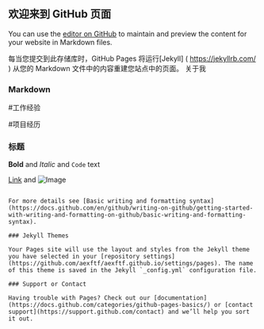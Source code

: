 ## 欢迎来到 GitHub 页面

You can use the [editor on GitHub](https://github.com/aexftf/aexftf.github.io/edit/main/README.md) to maintain and preview the content for your website in Markdown files.

每当您提交到此存储库时，GitHub Pages 将运行[Jekyll] ( https://jekyllrb.com/ ) 从您的 Markdown 文件中的内容重建您站点中的页面。
关于我





### Markdown


#工作经验  
            
   
 


             
#项目经历













### 标题









**Bold** and _Italic_ and `Code` text

[Link](url) and ![Image](src)
```

For more details see [Basic writing and formatting syntax](https://docs.github.com/en/github/writing-on-github/getting-started-with-writing-and-formatting-on-github/basic-writing-and-formatting-syntax).

### Jekyll Themes

Your Pages site will use the layout and styles from the Jekyll theme you have selected in your [repository settings](https://github.com/aexftf/aexftf.github.io/settings/pages). The name of this theme is saved in the Jekyll `_config.yml` configuration file.

### Support or Contact

Having trouble with Pages? Check out our [documentation](https://docs.github.com/categories/github-pages-basics/) or [contact support](https://support.github.com/contact) and we’ll help you sort it out.
